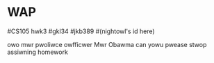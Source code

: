 # WAP
#CS105 hwk3
#gkl34
#jkb389
#(nightowl's id here)


owo mwr pwoliwce owfficwer
Mwr Obawma can yowu pwease stwop assiwning homework


